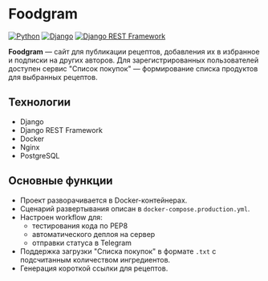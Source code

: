 # Foodgram

[![Python](https://img.shields.io/badge/Python-3776AB?style=plastic&logo=python&logoColor=092E20&labelColor=white)](https://www.python.org/) [![Django](https://img.shields.io/badge/django-822e0d?style=plastic&logo=django&logoColor=092E20&labelColor=white)](https://www.djangoproject.com/) [![Django REST Framework](https://img.shields.io/badge/-Django_REST_framework-DC143C?style=red)](https://www.django-rest-framework.org/)

**Foodgram** — сайт для публикации рецептов, добавления их в избранное и подписки на других авторов. Для зарегистрированных пользователей доступен сервис "Список покупок" — формирование списка продуктов для выбранных рецептов.

## Технологии
- Django
- Django REST Framework
- Docker
- Nginx
- PostgreSQL

## Основные функции
- Проект разворачивается в Docker-контейнерах.
- Сценарий развертывания описан в `docker-compose.production.yml`.
- Настроен workflow для:
  - тестирования кода по PEP8
  - автоматического деплоя на сервер
  - отправки статуса в Telegram
- Поддержка загрузки "Списка покупок" в формате `.txt` с подсчитанным количеством ингредиентов.
- Генерация короткой ссылки для рецептов.
